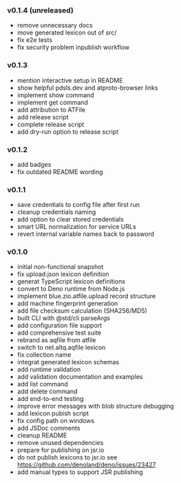 ### v0.1.4 (unreleased)

- remove unnecessary docs
- move generated lexicon out of src/
- fix e2e tests
- fix security problem inpublish workflow

### v0.1.3

- mention interactive setup in README
- show helpful pdsls.dev and atproto-browser links
- implement show command
- implement get command
- add attribution to ATFile
- add release script
- complete release script
- add dry-run option to release script

### v0.1.2

- add badges
- fix outdated README wording

### v0.1.1

- save credentials to config file after first run
- cleanup credentials naming
- add option to clear stored credentials
- smart URL normalization for service URLs
- revert internal variable names back to password

### v0.1.0

- initial non-functional snapshot
- fix upload.json lexicon definition
- generat TypeScript lexicon definitions
- convert to Deno runtime from Node.js
- implement blue.zio.atfile.upload record structure
- add machine fingerprint generation
- add file checksum calculation (SHA256/MD5)
- built CLI with @std/cli parseArgs
- add configuration file support
- add comprehensive test suite
- rebrand as aqfile from atfile
- switch to net.altq.aqfile lexicon
- fix collection name
- integrat generated lexicon schemas
- add runtime validation
- add validation documentation and examples
- add list command
- add delete command
- add end-to-end testing
- improve error messages with blob structure debugging
- add lexicon pubish script
- fix config path on windows
- add JSDoc comments
- cleanup README
- remove unused dependencies
- prepare for publishing on jsr.io
- do not publish lexicons to jsr.io see
  https://github.com/denoland/deno/issues/23427
- add manual types to support JSR publishing

